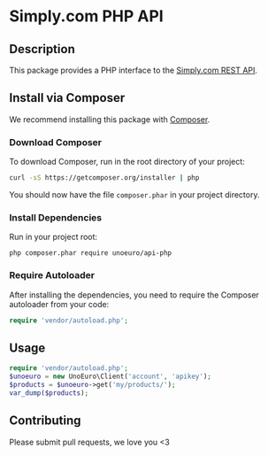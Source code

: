 # Simply.com PHP API #

## Description ##

This package provides a PHP interface to the [Simply.com REST API](https://www.simply.com/docs/api/).

## Install via Composer ##

We recommend installing this package with [Composer](http://getcomposer.org/).

### Download Composer ###

To download Composer, run in the root directory of your project:

```bash
curl -sS https://getcomposer.org/installer | php
```

You should now have the file `composer.phar` in your project directory.

### Install Dependencies ###

Run in your project root:

```
php composer.phar require unoeuro/api-php
```

### Require Autoloader ###

After installing the dependencies, you need to require the Composer autoloader
from your code:

```php
require 'vendor/autoload.php';
```

## Usage  ##

```php
require 'vendor/autoload.php';
$unoeuro = new UnoEuro\Client('account', 'apikey');
$products = $unoeuro->get('my/products/');
var_dump($products);
```


## Contributing ##

Please submit pull requests, we love you <3
